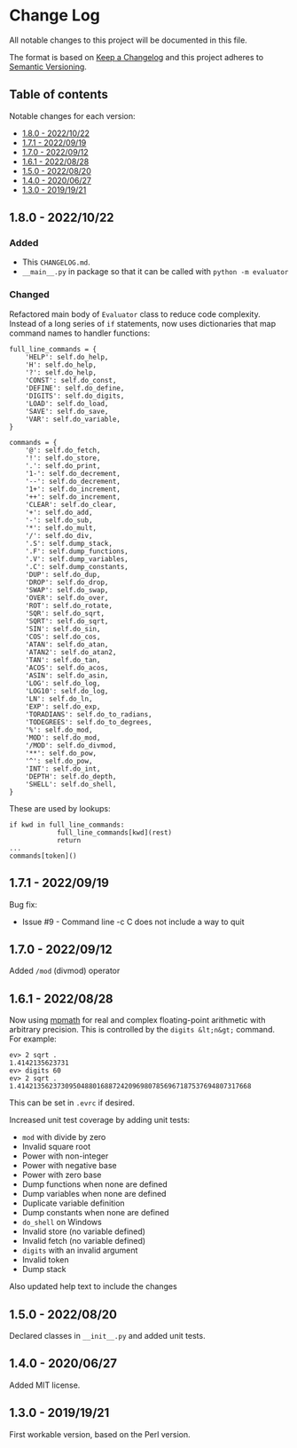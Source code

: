 # Change Log
All notable changes to this project will be documented in this file.
 
The format is based on [Keep a Changelog](http://keepachangelog.com/)
and this project adheres to [Semantic Versioning](http://semver.org/).

## Table of contents

Notable changes for each version:

- [1.8.0 - 2022/10/22](#180---20221022)
- [1.7.1 - 2022/09/19](#171---20220919)
- [1.7.0 - 2022/09/12](#170---20220912)
- [1.6.1 - 2022/08/28](#161---20220828)
- [1.5.0 - 2022/08/20](#150---20220820)
- [1.4.0 - 2020/06/27](#140---20200627)
- [1.3.0 - 2019/19/21](#130---20191921)

## 1.8.0 - 2022/10/22

### Added
- This `CHANGELOG.md`.
- `__main__.py` in package so that it can be called with `python -m evaluator`

### Changed

Refactored main body of `Evaluator` class to reduce code complexity.
Instead of a long series of `if` statements, now uses dictionaries
that map command names to handler functions:
```
full_line_commands = {
    'HELP': self.do_help,
    'H': self.do_help,
    '?': self.do_help,
    'CONST': self.do_const,
    'DEFINE': self.do_define,
    'DIGITS': self.do_digits,
    'LOAD': self.do_load,
    'SAVE': self.do_save,
    'VAR': self.do_variable,
}

commands = {
    '@': self.do_fetch,
    '!': self.do_store,
    '.': self.do_print,
    '1-': self.do_decrement,
    '--': self.do_decrement,
    '1+': self.do_increment,
    '++': self.do_increment,
    'CLEAR': self.do_clear,
    '+': self.do_add,
    '-': self.do_sub,
    '*': self.do_mult,
    '/': self.do_div,
    '.S': self.dump_stack,
    '.F': self.dump_functions,
    '.V': self.dump_variables,
    '.C': self.dump_constants,
    'DUP': self.do_dup,
    'DROP': self.do_drop,
    'SWAP': self.do_swap,
    'OVER': self.do_over,
    'ROT': self.do_rotate,
    'SQR': self.do_sqrt,
    'SQRT': self.do_sqrt,
    'SIN': self.do_sin,
    'COS': self.do_cos,
    'ATAN': self.do_atan,
    'ATAN2': self.do_atan2,
    'TAN': self.do_tan,
    'ACOS': self.do_acos,
    'ASIN': self.do_asin,
    'LOG': self.do_log,
    'LOG10': self.do_log,
    'LN': self.do_ln,
    'EXP': self.do_exp,
    'TORADIANS': self.do_to_radians,
    'TODEGREES': self.do_to_degrees,
    '%': self.do_mod,
    'MOD': self.do_mod,
    '/MOD': self.do_divmod,
    '**': self.do_pow,
    '^': self.do_pow,
    'INT': self.do_int,
    'DEPTH': self.do_depth,
    'SHELL': self.do_shell,
}
```
These are used by lookups:
```
if kwd in full_line_commands:
            full_line_commands[kwd](rest)
            return
...
commands[token]()
```



## 1.7.1 - 2022/09/19

Bug fix:

- Issue #9 - Command line -c C does not include a way to quit

## 1.7.0 - 2022/09/12

Added `/mod` (divmod) operator

## 1.6.1 - 2022/08/28

Now using [mpmath](https://mpmath.org/) for real and complex floating-point arithmetic
with arbitrary precision.  This is controlled by the `digits &lt;n&gt;` command.
For example:
```
ev> 2 sqrt .
1.4142135623731
ev> digits 60
ev> 2 sqrt .
1.41421356237309504880168872420969807856967187537694807317668
```
This can be set in `.evrc` if desired.

Increased unit test coverage by adding unit tests:

- `mod` with divide by zero
- Invalid square root
- Power with non-integer
- Power with negative base
- Power with zero base
- Dump functions when none are defined
- Dump variables when none are defined
- Duplicate variable definition
- Dump constants when none are defined
- `do_shell` on Windows
- Invalid store (no variable defined)
- Invalid fetch (no variable defined)
- `digits` with an invalid argument
- Invalid token
- Dump stack

Also updated help text to include the changes


## 1.5.0 - 2022/08/20

Declared classes in `__init__.py` and added unit tests.

## 1.4.0 - 2020/06/27

Added MIT license.

## 1.3.0 - 2019/19/21

First workable version, based on the Perl version.
